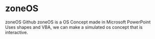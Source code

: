 # zoneOS
zoneOS Github
zoneOS is a OS Concept made in Microsoft PowerPoint
Uses shapes and VBA, we can make a simulated os concept that is interactive.
